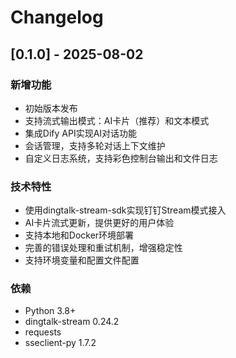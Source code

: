# Changelog

## [0.1.0] - 2025-08-02

### 新增功能
- 初始版本发布
- 支持流式输出模式：AI卡片（推荐）和文本模式
- 集成Dify API实现AI对话功能
- 会话管理，支持多轮对话上下文维护
- 自定义日志系统，支持彩色控制台输出和文件日志

### 技术特性
- 使用dingtalk-stream-sdk实现钉钉Stream模式接入
- AI卡片流式更新，提供更好的用户体验
- 支持本地和Docker环境部署
- 完善的错误处理和重试机制，增强稳定性
- 支持环境变量和配置文件配置

### 依赖
- Python 3.8+
- dingtalk-stream 0.24.2
- requests
- sseclient-py 1.7.2 